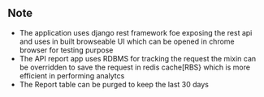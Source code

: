 ## Note
 - The application uses django rest framework foe exposing the rest api and uses in built browseable UI which can be opened in chrome browser for testing purpose
 - The API report app uses RDBMS for tracking the request the mixin can be overridden to save the request in redis cache[RBS} which is more efficient in performing analytcs
 - The Report table can be purged to keep the last 30 days
